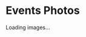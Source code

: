 # Events Photos

<style>
  .gallery {
    display: grid;
    grid-template-columns: repeat(2, 1fr);
    gap: 10px;
  }
  .gallery img {
    width: 200%;
    height: auto;
    border-radius: 5px;
  }
</style>

<div class="gallery" id="imageGallery">Loading images...</div>

<script>
  const jsonFile = 'images.json'; // JSON file with image names

  fetch(jsonFile)
    .then(response => {
      if (!response.ok) {
        throw new Error('Network response was not ok ' + response.statusText);
      }
      return response.json();
    })
    .then(images => {
      const gallery = document.getElementById('imageGallery');
      gallery.innerHTML = ''; // Remove the loading text

      images.forEach(imageName => {
        let img = document.createElement('img');
        img.src = imageName;  // Ensure this path is correct relative to index.md
        img.alt = imageName;
        gallery.appendChild(img);
      });
    })
    .catch(error => console.error('Error loading images:', error));
</script>
